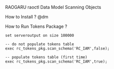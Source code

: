 RAOGARU raoctl Data Model Scanning Objects

How to Install ?
	@dm

How to Run Tokens Package ?

	set serveroutput on size 100000

	-- do not populate tokens table
	exec rc_tokens_pkg.scan_schema('RC_IAM',false);  

	-- populate tokens table (first time)
	exec rc_tokens_pkg.scan_schema('RC_IAM',true);  

